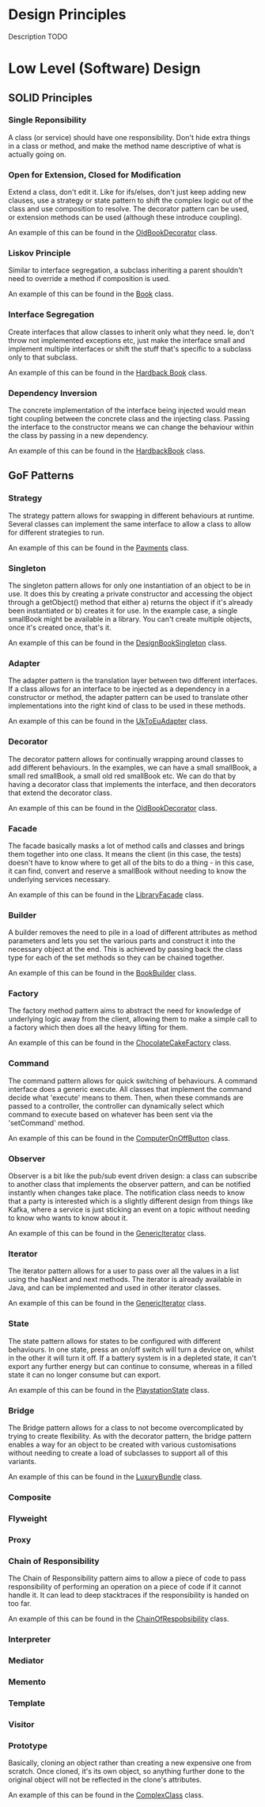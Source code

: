 Design Principles
======

Description TODO

# Low Level (Software) Design

## SOLID Principles
### Single Reponsibility
A class (or service) should have one responsibility. Don't hide extra things in a class or method, and make the method name
descriptive of what is actually going on.

### Open for Extension, Closed for Modification
Extend a class, don't edit it. Like for ifs/elses, don't just keep adding new clauses, use a strategy or state pattern
to shift the complex logic out of the class and use composition to resolve. The decorator pattern can be used, or extension
methods can be used (although these introduce coupling).

An example of this can be found in the [OldBookDecorator](src/main/java/com/chrisp1985/solid/openclosed/decorators/OldBookDecorator.java)
class.

### Liskov Principle
Similar to interface segregation, a subclass inheriting a parent shouldn't need to override a method if composition is used.

An example of this can be found in the [Book](src/main/java/com/chrisp1985/solid/liskovprinciple/Book.java)
class.

### Interface Segregation
Create interfaces that allow classes to inherit only what they need. Ie, don't throw not implemented exceptions etc, just make
the interface small and implement multiple interfaces or shift the stuff that's specific to a subclass only to that subclass.

An example of this can be found in the [Hardback Book](src/main/java/com/chrisp1985/solid/interfacesegregation/HardbackBook.java)
class.

### Dependency Inversion
The concrete implementation of the interface being injected would mean tight coupling between the concrete class and the 
injecting class. Passing the interface to the constructor means we can change the behaviour within the class by passing 
in a new dependency.

An example of this can be found in the [HardbackBook](src/main/java/com/chrisp1985/solid/dependencyinversion/HardbackBook.java)
class.

## GoF Patterns

### Strategy
The strategy pattern allows for swapping in different behaviours at runtime. Several classes can implement the same interface
to allow a class to allow for different strategies to run.

An example of this can be found in the [Payments](src/main/java/com/chrisp1985/gof/strategy/Payments.java)
class.

### Singleton
The singleton pattern allows for only one instantiation of an object to be in use. It does this by creating a private constructor
and accessing the object through a getObject() method that either a) returns the object if it's already been instantiated or
b) creates it for use. In the example case, a single smallBook might be available in a library. You can't create multiple objects,
once it's created once, that's it.

An example of this can be found in the [DesignBookSingleton](src/main/java/com/chrisp1985/gof/singleton/DesignBookSingleton.java)
class.

### Adapter
The adapter pattern is the translation layer between two different interfaces. If a class allows for an interface to be injected
as a dependency in a constructor or method, the adapter pattern can be used to translate other implementations into the right
kind of class to be used in these methods.

An example of this can be found in the [UkToEuAdapter](src/main/java/com/chrisp1985/gof/adapter/UkToEuAdapter.java)
class.

### Decorator
The decorator pattern allows for continually wrapping around classes to add different behaviours. In the examples, we can have
a small smallBook, a small red smallBook, a small old red smallBook etc. We can do that by having a decorator class that implements the
interface, and then decorators that extend the decorator class.

An example of this can be found in the [OldBookDecorator](src/main/java/com/chrisp1985/solid/openclosed/decorators/OldBookDecorator.java)
class.

### Facade
The facade basically masks a lot of method calls and classes and brings them together into one class. It means the client
(in this case, the tests) doesn't have to know where to get all of the bits to do a thing - in this case, it can find, convert
and reserve a smallBook without needing to know the underlying services necessary.

An example of this can be found in the [LibraryFacade](src/main/java/com/chrisp1985/gof/facade/SearchService.java)
class.

### Builder
A builder removes the need to pile in a load of different attributes as method parameters and lets you set the various
parts and construct it into the necessary object at the end. This is achieved by passing back the class type for each
of the set methods so they can be chained together.

An example of this can be found in the [BookBuilder](src/main/java/com/chrisp1985/gof/builder/BookBuilder.java)
class.

### Factory
The factory method pattern aims to abstract the need for knowledge of underlying logic away from the client, allowing them
to make a simple call to a factory which then does all the heavy lifting for them.

An example of this can be found in the [ChocolateCakeFactory](src/main/java/com/chrisp1985/gof/factory/ChocolateCakeFactory.java)
class.

### Command
The command pattern allows for quick switching of behaviours. A command interface does a generic execute. All classes that
implement the command decide what 'execute' means to them. Then, when these commands are passed to a controller, the controller
can dynamically select which command to execute based on whatever has been sent via the 'setCommand' method.

An example of this can be found in the [ComputerOnOffButton](src/main/java/com/chrisp1985/gof/command/ComputerOnOffButton.java)
class.

### Observer
Observer is a bit like the pub/sub event driven design: a class can subscribe to another class that implements the observer
pattern, and can be notified instantly when changes take place. The notification class needs to know that a party is interested
which is a slightly different design from things like Kafka, where a service is just sticking an event on a topic without needing
to know who wants to know about it.

An example of this can be found in the [GenericIterator](src/main/java/com/chrisp1985/gof/iterator/GenericIterator.java)
class.

### Iterator
The iterator pattern allows for a user to pass over all the values in a list using the hasNext and next methods. The iterator
is already available in Java, and can be implemented and used in other iterator classes.

An example of this can be found in the [GenericIterator](src/main/java/com/chrisp1985/gof/iterator/GenericIterator.java)
class.

### State
The state pattern allows for states to be configured with different behaviours. In one state, press an on/off switch will 
turn a device on, whilst in the other it will turn it off. If a battery system is in a depleted state, it can't export any
further energy but can continue to consume, whereas in a filled state it can no longer consume but can export.

An example of this can be found in the [PlaystationState](src/main/java/com/chrisp1985/gof/state/PlaystationState.java)
class.

### Bridge
The Bridge pattern allows for a class to not become overcomplicated by trying to create flexibility. As with the decorator
pattern, the bridge pattern enables a way for an object to be created with various customisations without needing to create
a load of subclasses to support all of this variants.

An example of this can be found in the [LuxuryBundle](src/main/java/com/chrisp1985/gof/bridge/LuxuryBundle.java)
class.

### Composite


### Flyweight


### Proxy


### Chain of Responsibility
The Chain of Responsibility pattern aims to allow a piece of code to pass responsibility of performing an operation on a
piece of code if it cannot handle it. It can lead to deep stacktraces if the responsibility is handed on too far.

An example of this can be found in the [ChainOfRespobsibility](src/main/java/com/chrisp1985/gof/chainofresponsibility/ChainOfResponsibility.java)
class.

### Interpreter


### Mediator


### Memento


### Template


### Visitor


### Prototype
Basically, cloning an object rather than creating a new expensive one from scratch. Once cloned, it's its own object, so anything
further done to the original object will not be reflected in the clone's attributes.

An example of this can be found in the [ComplexClass](src/main/java/com/chrisp1985/gof/prototype/ComplexClass.java)
class.